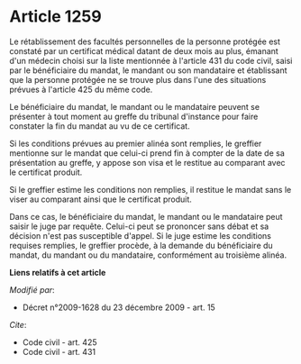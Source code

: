 # Article 1259

Le rétablissement des facultés personnelles de la personne protégée est constaté par un certificat médical datant de deux
mois au plus, émanant d'un médecin choisi sur la liste mentionnée à l'article 431 du code civil, saisi par le bénéficiaire du
mandat, le mandant ou son mandataire et établissant que la personne protégée ne se trouve plus dans l'une des situations
prévues à l'article 425 du même code. 

Le bénéficiaire du mandat, le mandant ou le mandataire peuvent se présenter à tout moment au greffe du tribunal d'instance
pour faire constater la fin du mandat au vu de ce certificat. 

Si les conditions prévues au premier alinéa sont remplies, le greffier mentionne sur le mandat que celui-ci prend fin à
compter de la date de sa présentation au greffe, y appose son visa et le restitue au comparant avec le certificat produit. 

Si le greffier estime les conditions non remplies, il restitue le mandat sans le viser au comparant ainsi que le certificat
produit. 

Dans ce cas, le bénéficiaire du mandat, le mandant ou le mandataire peut saisir le juge par requête. Celui-ci peut se
prononcer sans débat et sa décision n'est pas susceptible d'appel. Si le juge estime les conditions requises remplies, le
greffier procède, à la demande du bénéficiaire du mandat, du mandant ou du mandataire, conformément au troisième alinéa.

**Liens relatifs à cet article**

_Modifié par_:

  - Décret n°2009-1628 du 23 décembre 2009 - art. 15

_Cite_:

  - Code civil - art. 425
  - Code civil - art. 431
